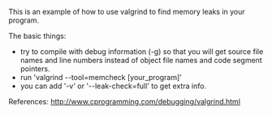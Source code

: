 This is an example of how to use valgrind to find memory leaks in your program.

The basic things:
- try to compile with debug information (-g) so that you will get source file
	names and line numbers instead of object file names and code segment pointers.
- run 'valgrind --tool=memcheck [your_program]'
- you can add '-v' or '--leak-check=full' to get extra info.

References:
http://www.cprogramming.com/debugging/valgrind.html
